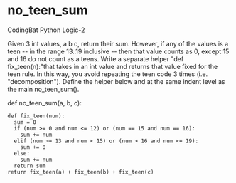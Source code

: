 # no_teen_sum
CodingBat Python Logic-2

Given 3 int values, a b c, return their sum. However, if any of the values is a teen -- in the range 13..19 inclusive -- then that value counts as 0, except 15 and 16 do not count as a teens. Write a separate helper "def fix_teen(n):"that takes in an int value and returns that value fixed for the teen rule. In this way, you avoid repeating the teen code 3 times (i.e. "decomposition"). Define the helper below and at the same indent level as the main no_teen_sum().

def no_teen_sum(a, b, c):

    def fix_teen(num):
      sum = 0
      if (num >= 0 and num <= 12) or (num == 15 and num == 16):
        sum += num
      elif (num >= 13 and num < 15) or (num > 16 and num <= 19):
        sum += 0
      else:
        sum += num
      return sum
    return fix_teen(a) + fix_teen(b) + fix_teen(c)
